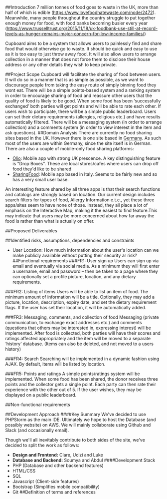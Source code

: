 ##Introduction
7 million tonnes of food goes to waste in the UK, more than half of which is edible (https://www.lovefoodhatewaste.com/node/2472). Meanwhile,  many people throughout the country struggle to put together enough money for food, with food banks becoming busier every year (https://www.trusselltrust.org/2015/11/18/uk-foodbank-use-still-at-record-levels-as-hunger-remains-major-concern-for-low-income-families/)

Cupboard aims to be a system that allows users to painlessly find and share food that would otherwise go to waste. It should be quick and easy to use as it is too easy to just throw away food. 
It will also allow users to arrange collection in a manner that does not force them to disclose their house address or any other details they wish to keep private.

##Project Scope
Cupboard will facilitate the sharing of food between users. It will do so in a manner that is as simple as possible, as we want to discourage people from taking the easy route of simply binning food they wont eat.
There will be a simple points-based system and a ranking system in order to encourage sharing of food and reassure other users that the quality of food is likely to be good. When some food has been ‘successfully exchanged’ both parties will get points and will be able to rate each other. If users wish to participate, there will be a simple public leaderboard.
Users can set their dietary requirements (allergies, religious etc.) and have results automatically filtered. 
There will be a messaging system (in order to arrange collection) and a comments system (in order to view interest in the item and ask questions).
##Domain Analysis
There are currently no food sharing sites based in the UK. However there is one site based in [Germany](https://foodsharing.de/). As such most of the users are within Germany, since the site itself is in German.
There are also a couple of mobile-only food sharing platforms:

* [Olio](https://olioex.com/): Mobile app with strong UK prescence. A key distinguishing feature is "Drop Boxes". These are local stores/cafes where users can drop off food they'd like to be shared
* [SharingFood](https://itunes.apple.com/us/app/sharing-food/id992111062?mt=8): Mobile app based in Italy. Seems to be fairly new and so has a very small user base.

An interesting feature shared by all three apps is that their search functions and catalogs are strongly based on location. Our current design includes search filters for types of food, Allergy Information e.t.c., yet these three apps/sites seem to have none of those. Instead, they all place a lot of emphasis on the Interactive Map, making it the easiest to find feature.This may indicate that users may be more concerned about how far away the food is rather than what is actually on offer.


##Proposed Deliverables

##Identified risks, assumptions, dependencies and constraints
* User Location: How much information about the user's location can we make publicly available without putting their security ar risk?
##Functional requirements
###FR1:  User sign up
Users can sign up via email and eventually via social media. As a minimum they will first enter a username, email and password – then be taken to a page where they can optionally set a profile picture, location,  and any dietary requirements.

###FR2:  Listing of items
Users will be able to list an item of food. The minimum amount of information will be a title. Optionally, they may add a picture, location, description, expiry date, and set the dietary requirement flags.  If the user has set their location, it will be automatically added. 

###FR3: Messaging, comments, and collection of food
Messaging (private communication, to exchange exact addresses etc.) and comments (questions that others may be interested in, expressing interest) will be implemented. After food is collected, both parties will have their scores and ratings affected appropriately and the item will be moved to a separate ‘history’ database. (Items can also be deleted, and not moved to a users history)

###FR4: Search
Searching will be implemented in a dynamic fashion using AJAX. By default, items will be listed by location.

###FR5: Points and ratings
A simple points/ratings system will be implemented. When some food has been shared, the donor receives three points and the collector gets a single point. Each party can then rate their experience with the other out of 5. If the user wishes, they may be displayed on a public leaderboard.

##Non-functional requirements

##Development Approach
####Key Summary
We've decided to use PHPStorm as the main IDE. Ultimately we hope to host the Database (and possibly website) on AWS. We will mainly collaborate using Github and Slack (and occasionally email).

Though we'll all inevitably contribute to both sides of the site, we've decided to split the work as follows:
* __Design and Frontend:__ Clare, Ucizi and Luke
* __Database and Backend:__ Soumya and Abdul
####Development  Stack
* PHP (Database and other backend features)
* HTML/CSS 
* SQL
* Javascript (Client-side features)
* Bootstrap (Simplifies mobile compatibility)
* Git
##Definition of terms and references